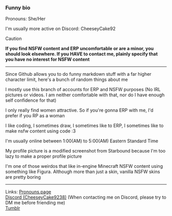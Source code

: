 ### Funny bio
Pronouns: She/Her

I'm usually more active on Discord: CheeseyCake92
> [!CAUTION] 
> **If you find NSFW content and ERP uncomfortable or are a minor, you should look elsewhere. If you HAVE to contact me, plainly specify that you have no interest for NSFW content**


----------------------------------------------------------
Since Github allows you to do funny markdown stuff with a far higher character limit, here's a bunch of random things about me

I mostly use this branch of accounts for ERP and NSFW purposes (No IRL pictures or videos. I am neither comfortable with that, nor do I have enough self confidence for that)


I only really find women attractive. So if you're gonna ERP with me, I'd prefer if you RP as a woman

I like coding, I sometimes draw, I sometimes like to ERP, I sometimes like to make nsfw content using code :3

I'm usually online between 1:00(AM) to 5:00(AM) Eastern Standard Time

My profile picture is a modified screenshot from Starbound because I'm too lazy to make a proper profile picture

I'm one of those weirdos that like in-engine Minecraft NSFW content using something like Figura. Although more than just a skin, vanilla NSFW skins are pretty boring

----------------------------------------------------------
Links:
[Pronouns.page](https://en.pronouns.page/@cheeseycake923)<br>
[Discord (CheeseyCake9238)](https://discordapp.com/users/950673801153249303) (When contacting me on Discord, please try to DM me before friending me)<br>
[Tumblr](https://cheeseycake92.tumblr.com/)<br>
